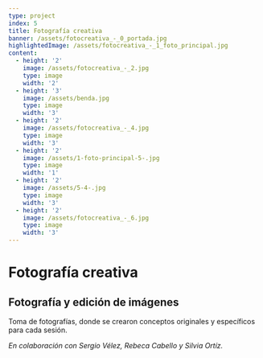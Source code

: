 ```yaml
---
type: project
index: 5
title: Fotografía creativa
banner: /assets/fotocreativa_-_0_portada.jpg
highlightedImage: /assets/fotocreativa_-_1_foto_principal.jpg
content:
  - height: '2'
    image: /assets/fotocreativa_-_2.jpg
    type: image
    width: '2'
  - height: '3'
    image: /assets/benda.jpg
    type: image
    width: '3'
  - height: '2'
    image: /assets/fotocreativa_-_4.jpg
    type: image
    width: '3'
  - height: '2'
    image: /assets/1-foto-principal-5-.jpg
    type: image
    width: '1'
  - height: '2'
    image: /assets/5-4-.jpg
    type: image
    width: '3'
  - height: '2'
    image: /assets/fotocreativa_-_6.jpg
    type: image
    width: '3'
---
```

# Fotografía creativa

## Fotografía y edición de imágenes

Toma de fotografías, donde se crearon conceptos originales y específicos para cada sesión.

_En colaboración con Sergio Vélez, Rebeca Cabello y Silvia Ortíz._
